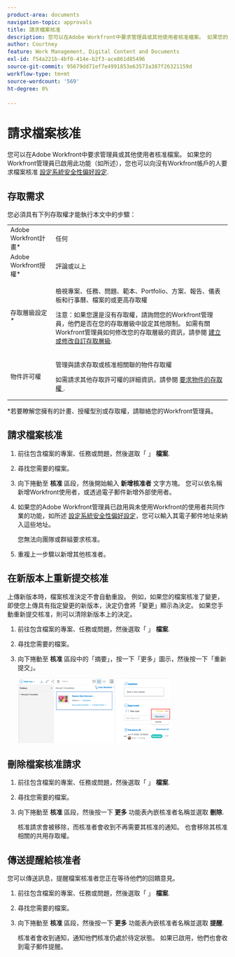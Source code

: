 ```yaml
---
product-area: documents
navigation-topic: approvals
title: 請求檔案核准
description: 您可以在Adobe Workfront中要求管理員或其他使用者核准檔案。 如果您的Workfront管理員已啟用此功能（如設定系統安全性偏好設定中所述），您也可以向沒有Workfront帳戶的人要求檔案核准。
author: Courtney
feature: Work Management, Digital Content and Documents
exl-id: f54a221b-4bf0-414e-b2f3-ace861d85496
source-git-commit: 95679dd71ef7e4991853e63573a387f26321159d
workflow-type: tm+mt
source-wordcount: '569'
ht-degree: 0%

---
```


# 請求檔案核准

您可以在Adobe Workfront中要求管理員或其他使用者核准檔案。 如果您的Workfront管理員已啟用此功能（如所述），您也可以向沒有Workfront帳戶的人要求檔案核准 [設定系統安全性偏好設定](../../administration-and-setup/manage-workfront/security/configure-security-preferences.md).

## 存取需求

您必須具有下列存取權才能執行本文中的步驟：

<table style="table-layout:auto"> 
 <col> 
 <col> 
 <tbody> 
  <tr> 
   <td role="rowheader">Adobe Workfront計畫*</td> 
   <td> <p>任何</p> </td> 
  </tr> 
  <tr> 
   <td role="rowheader">Adobe Workfront授權*</td> 
   <td> <p>評論或以上</p> </td> 
  </tr> 
  <tr> 
   <td role="rowheader">存取層級設定*</td> 
   <td> <p>檢視專案、任務、問題、範本、Portfolio、方案、報告、儀表板和行事曆、檔案的或更高存取權</p> <p>注意：如果您還是沒有存取權，請詢問您的Workfront管理員，他們是否在您的存取層級中設定其他限制。 如需有關Workfront管理員如何修改您的存取層級的資訊，請參閱 <a href="../../administration-and-setup/add-users/configure-and-grant-access/create-modify-access-levels.md" class="MCXref xref">建立或修改自訂存取層級</a>.</p> </td> 
  </tr> 
  <tr> 
   <td role="rowheader">物件許可權</td> 
   <td> <p>管理與請求存取或核准相關聯的物件存取權 </p> <p>如需請求其他存取許可權的詳細資訊，請參閱 <a href="../../workfront-basics/grant-and-request-access-to-objects/request-access.md" class="MCXref xref">要求物件的存取權 </a>.</p> </td> 
  </tr> 
 </tbody> 
</table>

&#42;若要瞭解您擁有的計畫、授權型別或存取權，請聯絡您的Workfront管理員。

## 請求檔案核准

1. 前往包含檔案的專案、任務或問題，然後選取「 」 **檔案**.
1. 尋找您需要的檔案。

1. 向下捲動至 **核准** 區段，然後開始輸入 **新增核准者** 文字方塊。 您可以依名稱新增Workfront使用者，或透過電子郵件新增外部使用者。

1. 如果您的Adobe Workfront管理員已啟用與未使用Workfront的使用者共同作業的功能，如所述 [設定系統安全性偏好設定](../../administration-and-setup/manage-workfront/security/configure-security-preferences.md)，您可以輸入其電子郵件地址來納入這些地址。

   您無法向團隊或群組要求核准。

1. 重複上一步驟以新增其他核准者。

## 在新版本上重新提交核准

上傳新版本時，檔案核准決定不會自動重設。 例如，如果您的檔案核准了變更，即使您上傳具有指定變更的新版本，決定仍會將「變更」顯示為決定。 如果您手動重新提交核准，則可以清除新版本上的決定。

1. 前往包含檔案的專案、任務或問題，然後選取「 」 **檔案**.
1. 尋找您需要的檔案。

1. 向下捲動至 **核准** 區段中的「摘要」，按一下「更多」圖示，然後按一下「重新提交」。

   ![](assets/nwe-resubmit-approval-350x149.png)

## 刪除檔案核准請求

1. 前往包含檔案的專案、任務或問題，然後選取「 」 **檔案**.
1. 尋找您需要的檔案。

1. 向下捲動至 **核准** 區段，然後按一下 **更多** 功能表內嵌核准者名稱並選取 **刪除**.

   核准請求會被移除，而核准者會收到不再需要其核准的通知。 也會移除其核准相關的共用存取權。

## 傳送提醒給核准者

您可以傳送訊息，提醒檔案核准者您正在等待他們的回饋意見。

1. 前往包含檔案的專案、任務或問題，然後選取「 」 **檔案**.
1. 尋找您需要的檔案。

1. 向下捲動至 **核准** 區段，然後按一下 **更多** 功能表內嵌核准者名稱並選取 **提醒**.

   核准者會收到通知，通知他們核准仍處於待定狀態。 如果已啟用，他們也會收到電子郵件提醒。
